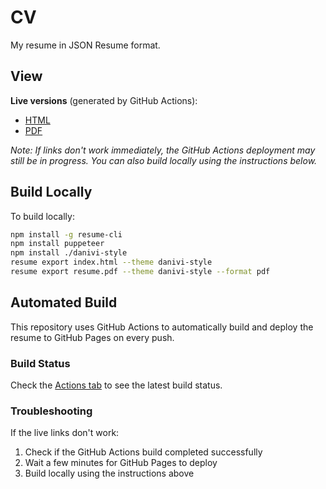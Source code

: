 # CV

My resume in JSON Resume format.

## View

**Live versions** (generated by GitHub Actions):
- [HTML](https://danividanivi.github.io/cv/)
- [PDF](https://danividanivi.github.io/cv/resume.pdf)

*Note: If links don't work immediately, the GitHub Actions deployment may still be in progress. You can also build locally using the instructions below.*

## Build Locally

To build locally:

```sh
npm install -g resume-cli
npm install puppeteer
npm install ./danivi-style
resume export index.html --theme danivi-style
resume export resume.pdf --theme danivi-style --format pdf
```

## Automated Build

This repository uses GitHub Actions to automatically build and deploy the resume to GitHub Pages on every push.

### Build Status
Check the [Actions tab](https://github.com/danividanivi/cv/actions) to see the latest build status.

### Troubleshooting
If the live links don't work:
1. Check if the GitHub Actions build completed successfully
2. Wait a few minutes for GitHub Pages to deploy
3. Build locally using the instructions above